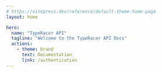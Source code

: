 ```yaml
---
# https://vitepress.dev/reference/default-theme-home-page
layout: home

hero:
  name: "TypeRacer API"
  tagline: "Welcome to the TypeRacer API Docs"
  actions:
    - theme: brand
      text: Documentation
      link: /authentication
---
```


